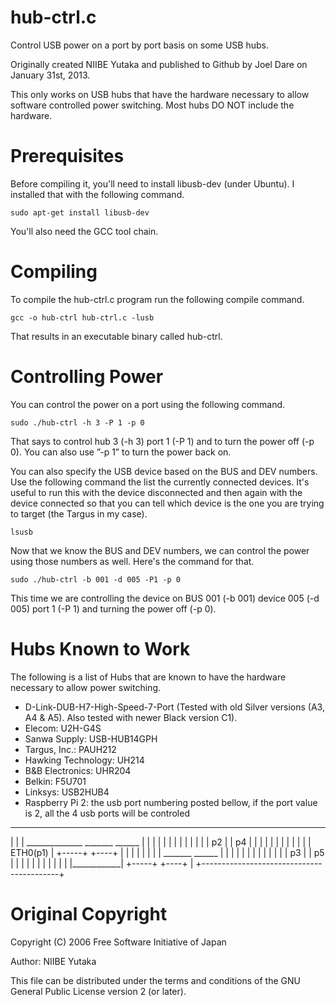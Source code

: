 hub-ctrl.c
==========

Control USB power on a port by port basis on some USB hubs.

Originally created NIIBE Yutaka and published to Github by Joel Dare on January
31st, 2013.

This only works on USB hubs that have the hardware necessary to allow
software controlled power switching. Most hubs DO NOT include the hardware.

Prerequisites
=============

Before compiling it, you'll need to install libusb-dev (under Ubuntu). I
installed that with the following command.

    sudo apt-get install libusb-dev

You'll also need the GCC tool chain.

Compiling
=========

To compile the hub-ctrl.c program run the following compile command.

    gcc -o hub-ctrl hub-ctrl.c -lusb

That results in an executable binary called hub-ctrl.

Controlling Power
=================

You can control the power on a port using the following command.

    sudo ./hub-ctrl -h 3 -P 1 -p 0

That says to control hub 3 (-h 3) port 1 (-P 1) and to turn the power
off (-p 0). You can also use ”-p 1” to turn the power back on.

You can also specify the USB device based on the BUS and DEV numbers. Use the
following command the list the currently connected devices. It's useful to run
this with the device disconnected and then again with the device connected so
that you can tell which device is the one you are trying to target (the Targus
in my case).

    lsusb

Now that we know the BUS and DEV numbers, we can control the power using those
numbers as well. Here's the command for that.

    sudo ./hub-ctrl -b 001 -d 005 -P1 -p 0

This time we are controlling the device on BUS 001 (-b 001) device 005 (-d 005)
port 1 (-P 1) and turning the power off (-p 0).

Hubs Known to Work
==================

The following is a list of Hubs that are known to have the hardware necessary
to allow power switching.

  - D-Link-DUB-H7-High-Speed-7-Port (Tested with old Silver versions (A3, A4 & A5). Also tested with newer Black version C1).
  - Elecom: U2H-G4S
  - Sanwa Supply: USB-HUB14GPH
  - Targus, Inc.: PAUH212
  - Hawking Technology: UH214
  - B&B Electronics: UHR204
  - Belkin: F5U701
  - Linksys: USB2HUB4
  - Raspberry Pi 2: the usb port numbering posted bellow, if the port value is 2, all the 4 usb ports will be controled
____________________________________________
|                                          |
|  ______________      _______   ______    |
|  |            |      |     |   |    |    |
|  |            |      |  p2 |   | p4 |    |
|  |            |      |     |   |    |    |
|  |  ETH0(p1)  |      +-----+   +----+    |
|  |            |                          |
|  |            |      _______   ______    |
|  |            |      |     |   |    |    |
|  |            |      |  p3 |   | p5 |    |
|  |            |      |     |   |    |    |
|  |____________|      +-----+   +----+    |
+------------------------------------------+

Original Copyright
==================

Copyright (C) 2006 Free Software Initiative of Japan

Author: NIIBE Yutaka  <gniibe at fsij.org>

This file can be distributed under the terms and conditions of the GNU General
Public License version 2 (or later).

